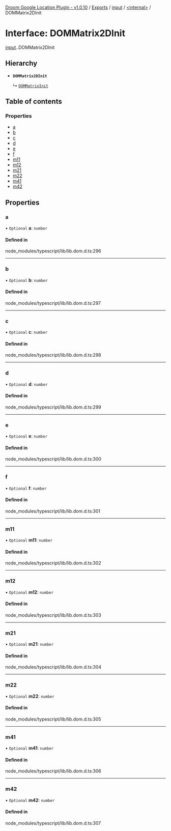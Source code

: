 [Droom Google Location Plugin - v1.0.10](../README.md) / [Exports](../modules.md) / [input](../modules/input.md) / [<internal\>](../modules/input._internal_.md) / DOMMatrix2DInit

# Interface: DOMMatrix2DInit

[input](../modules/input.md).[<internal>](../modules/input._internal_.md).DOMMatrix2DInit

## Hierarchy

- **`DOMMatrix2DInit`**

  ↳ [`DOMMatrixInit`](input._internal_.DOMMatrixInit.md)

## Table of contents

### Properties

- [a](input._internal_.DOMMatrix2DInit.md#a)
- [b](input._internal_.DOMMatrix2DInit.md#b)
- [c](input._internal_.DOMMatrix2DInit.md#c)
- [d](input._internal_.DOMMatrix2DInit.md#d)
- [e](input._internal_.DOMMatrix2DInit.md#e)
- [f](input._internal_.DOMMatrix2DInit.md#f)
- [m11](input._internal_.DOMMatrix2DInit.md#m11)
- [m12](input._internal_.DOMMatrix2DInit.md#m12)
- [m21](input._internal_.DOMMatrix2DInit.md#m21)
- [m22](input._internal_.DOMMatrix2DInit.md#m22)
- [m41](input._internal_.DOMMatrix2DInit.md#m41)
- [m42](input._internal_.DOMMatrix2DInit.md#m42)

## Properties

### a

• `Optional` **a**: `number`

#### Defined in

node_modules/typescript/lib/lib.dom.d.ts:296

___

### b

• `Optional` **b**: `number`

#### Defined in

node_modules/typescript/lib/lib.dom.d.ts:297

___

### c

• `Optional` **c**: `number`

#### Defined in

node_modules/typescript/lib/lib.dom.d.ts:298

___

### d

• `Optional` **d**: `number`

#### Defined in

node_modules/typescript/lib/lib.dom.d.ts:299

___

### e

• `Optional` **e**: `number`

#### Defined in

node_modules/typescript/lib/lib.dom.d.ts:300

___

### f

• `Optional` **f**: `number`

#### Defined in

node_modules/typescript/lib/lib.dom.d.ts:301

___

### m11

• `Optional` **m11**: `number`

#### Defined in

node_modules/typescript/lib/lib.dom.d.ts:302

___

### m12

• `Optional` **m12**: `number`

#### Defined in

node_modules/typescript/lib/lib.dom.d.ts:303

___

### m21

• `Optional` **m21**: `number`

#### Defined in

node_modules/typescript/lib/lib.dom.d.ts:304

___

### m22

• `Optional` **m22**: `number`

#### Defined in

node_modules/typescript/lib/lib.dom.d.ts:305

___

### m41

• `Optional` **m41**: `number`

#### Defined in

node_modules/typescript/lib/lib.dom.d.ts:306

___

### m42

• `Optional` **m42**: `number`

#### Defined in

node_modules/typescript/lib/lib.dom.d.ts:307

